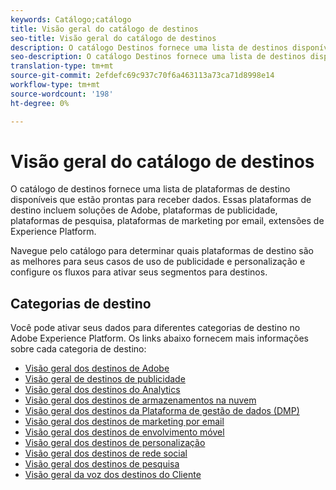 ```yaml
---
keywords: Catálogo;catálogo
title: Visão geral do catálogo de destinos
seo-title: Visão geral do catálogo de destinos
description: O catálogo Destinos fornece uma lista de destinos disponíveis que estão prontos para receber dados. Esses destinos incluem soluções de Adobe, plataformas de anúncios, plataformas de pesquisa, plataformas de marketing por email e muito mais.
seo-description: O catálogo Destinos fornece uma lista de destinos disponíveis que estão prontos para receber dados. Esses destinos incluem soluções de Adobe, plataformas de anúncios, plataformas de pesquisa, plataformas de marketing por email e muito mais.
translation-type: tm+mt
source-git-commit: 2efdefc69c937c70f6a463113a73ca71d8998e14
workflow-type: tm+mt
source-wordcount: '198'
ht-degree: 0%

---
```



# Visão geral do catálogo de destinos

O catálogo de destinos fornece uma lista de plataformas de destino disponíveis que estão prontas para receber dados. Essas plataformas de destino incluem soluções de Adobe, plataformas de publicidade, plataformas de pesquisa, plataformas de marketing por email, extensões de Experience Platform.

Navegue pelo catálogo para determinar quais plataformas de destino são as melhores para seus casos de uso de publicidade e personalização e configure os fluxos para ativar seus segmentos para destinos.

## Categorias de destino

Você pode ativar seus dados para diferentes categorias de destino no Adobe Experience Platform. Os links abaixo fornecem mais informações sobre cada categoria de destino:

- [Visão geral dos destinos de Adobe](./adobe/overview.md)
- [Visão geral de destinos de publicidade](./advertising/overview.md)
- [Visão geral dos destinos do Analytics](./analytics/overview.md)
- [Visão geral dos destinos de armazenamentos na nuvem](./cloud-storage/overview.md)
- [Visão geral dos destinos da Plataforma de gestão de dados (DMP)](./data-management/overview.md)
- [Visão geral dos destinos de marketing por email](./email-marketing/overview.md)
- [Visão geral dos destinos de envolvimento móvel](./mobile-engagement/overview.md)
- [Visão geral dos destinos de personalização](./personalization/overview.md)
- [Visão geral dos destinos de rede social](./social/overview.md)
- [Visão geral dos destinos de pesquisa](./survey/overview.md)
- [Visão geral da voz dos destinos do Cliente](./voice/overview.md)
